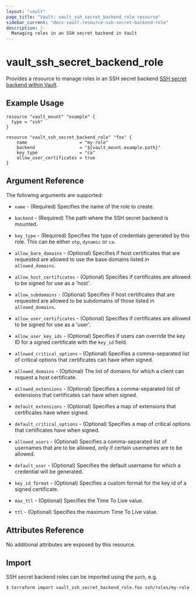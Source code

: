 ```yaml
---
layout: "vault"
page_title: "Vault: vault_ssh_secret_backend_role resource"
sidebar_current: "docs-vault-resource-ssh-secret-backend-role"
description: |-
  Managing roles in an SSH secret backend in Vault
---
```


# vault\_ssh\_secret\_backend\_role

Provides a resource to manage roles in an SSH secret backend
[SSH secret backend within Vault](https://www.vaultproject.io/docs/secrets/ssh/index.html).

## Example Usage

```hcl
resource "vault_mount" "example" {
  type = "ssh"
}

resource "vault_ssh_secret_backend_role" "foo" {
    name                    = "my-role"
    backend                 = "${vault_mount.example.path}"
    key_type                = "ca"
    allow_user_certificates = true
}
```

## Argument Reference

The following arguments are supported:

* `name` - (Required) Specifies the name of the role to create.

* `backend` - (Required) The path where the SSH secret backend is mounted.

* `key_type` - (Required)  Specifies the type of credentials generated by this role. This can be either `otp`, `dynamic` or `ca`.

* `allow_bare_domains` - (Optional) Specifies if host certificates that are requested are allowed to use the base domains listed in `allowed_domains`.

* `allow_host_certificates` - (Optional) Specifies if certificates are allowed to be signed for use as a 'host'.

* `allow_subdomains` - (Optional) Specifies if host certificates that are requested are allowed to be subdomains of those listed in `allowed_domains`.

* `allow_user_certificates` - (Optional) Specifies if certificates are allowed to be signed for use as a 'user'.

* `allow_user_key_ids` - (Optional) Specifies if users can override the key ID for a signed certificate with the `key_id` field.

* `allowed_critical_options` - (Optional) Specifies a comma-separated list of critical options that certificates can have when signed.

* `allowed_domains` - (Optional) The list of domains for which a client can request a host certificate.

* `allowed_extensions` - (Optional) Specifies a comma-separated list of extensions that certificates can have when signed.

* `default_extensions` - (Optional) Specifies a map of extensions that certificates have when signed.

* `default_critical_options` - (Optional) Specifies a map of critical options that certificates have when signed.

* `allowed_users` - (Optional) Specifies a comma-separated list of usernames that are to be allowed, only if certain usernames are to be allowed.

* `default_user` - (Optional) Specifies the default username for which a credential will be generated.

* `key_id_format` - (Optional) Specifies a custom format for the key id of a signed certificate.

* `max_ttl` - (Optional) Specifies the Time To Live value.

* `ttl` - (Optional) Specifies the maximum Time To Live value.


## Attributes Reference

No additional attributes are exposed by this resource.

## Import

SSH secret backend roles can be imported using the `path`, e.g.

```
$ terraform import vault_ssh_secret_backend_role.foo ssh/roles/my-role
```
